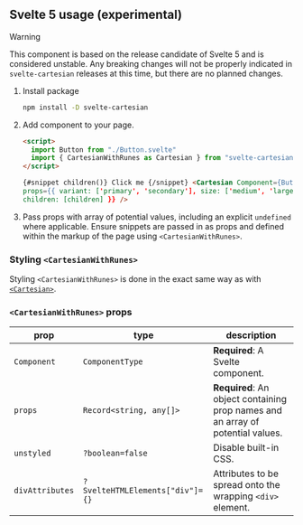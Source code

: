 ## Svelte 5 usage (experimental)

> [!WARNING]
> This component is based on the release candidate of Svelte 5 and is considered
> unstable. Any breaking changes will not be properly indicated in
> `svelte-cartesian` releases at this time, but there are no planned changes.

1. Install package

   ```bash
   npm install -D svelte-cartesian
   ```

2. Add component to your page.

   ```html
   <script>
     import Button from "./Button.svelte"
     import { CartesianWithRunes as Cartesian } from "svelte-cartesian"
   </script>

   {#snippet children()} Click me {/snippet} <Cartesian Component={Button}
   props={{ variant: ['primary', 'secondary'], size: ['medium', 'large'],
   children: [children] }} />
   ```

3. Pass props with array of potential values, including an explicit `undefined`
   where applicable. Ensure snippets are passed in as props and defined within
   the markup of the page using `<CartesianWithRunes>`.

### Styling `<CartesianWithRunes>`

Styling `<CartesianWithRunes>` is done in the exact same way as with [`<Cartesian>`](./README.md#styling-cartesian).

### `<CartesianWithRunes>` props

| prop            | type                            | description                                                                     |
| --------------- | ------------------------------- | ------------------------------------------------------------------------------- |
| `Component`     | `ComponentType`                 | **Required**: A Svelte component.                                               |
| `props`         | `Record<string, any[]>`         | **Required**: An object containing prop names and an array of potential values. |
| `unstyled`      | `?boolean=false`                | Disable built-in CSS.                                                           |
| `divAttributes` | `?SvelteHTMLElements["div"]={}` | Attributes to be spread onto the wrapping `<div>` element.                      |
